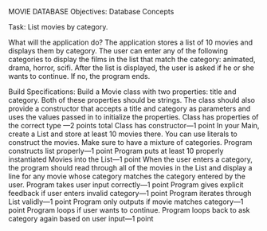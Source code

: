 MOVIE DATABASE
Objectives: Database Concepts

Task: List movies by category.

What will the application do?
The application stores a list of 10 movies and displays them by category.
The user can enter any of the following categories to display the films in the list that match the category: animated, drama, horror, scifi.
After the list is displayed, the user is asked if he or she wants to continue. If no, the program ends.

Build Specifications:
Build a Movie class with two properties:  title and category. Both of these properties should be strings. The class should also provide a constructor that accepts a title and category as parameters and uses the values passed in to initialize the properties.
Class has properties of the correct type —2  points total
Class has constructor—1 point
In your Main, create a List<Movie> and store at least 10 movies there. You can use literals to construct the movies. Make sure to have a mixture of categories.
Program constructs list properly—1 point
Program puts at least 10 properly instantiated Movies into the List—1 point
When the user enters a category, the program should read through all of the movies in the List and display a line for any movie whose category matches the category entered by the user.
Program takes user input correctly—1 point
Program gives explicit feedback if user enters invalid category—1 point
Program iterates through List validly—1 point
Program only outputs if movie matches category—1 point
Program loops if user wants to continue.
Program loops back to ask category again based on user input—1 point
